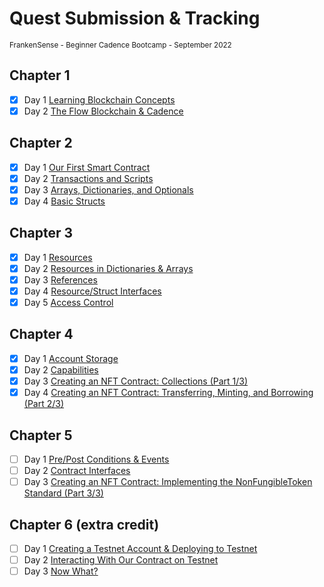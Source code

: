 # Quest Submission & Tracking
<sub>FrankenSense - Beginner Cadence Bootcamp - September 2022</sub>

## Chapter 1
- [X] Day 1 [Learning Blockchain Concepts](https://github.com/itsFrankenSense/quest-submission/blob/main/chapter1.0/day1.md)
- [X] Day 2 [The Flow Blockchain & Cadence](https://github.com/itsFrankenSense/quest-submission/blob/main/chapter1.0/day2.md)

## Chapter 2
- [x] Day 1 [Our First Smart Contract](https://github.com/itsFrankenSense/quest-submission/blob/main/chapter2.0/day1.md)
- [x] Day 2 [Transactions and Scripts](https://github.com/itsFrankenSense/quest-submission/blob/main/chapter2.0/day2.md)
- [x] Day 3 [Arrays, Dictionaries, and Optionals](https://github.com/itsFrankenSense/quest-submission/blob/main/chapter2.0/day3.md)
- [x] Day 4 [Basic Structs](https://github.com/itsFrankenSense/quest-submission/blob/main/chapter2.0/day4.md)

## Chapter 3
- [x] Day 1 [Resources](https://github.com/itsFrankenSense/quest-submission/blob/main/chapter3.0/day1.md)
- [x] Day 2 [Resources in Dictionaries & Arrays](https://github.com/itsFrankenSense/quest-submission/blob/main/chapter3.0/day2.md)
- [x] Day 3 [References](https://github.com/itsFrankenSense/quest-submission/blob/main/chapter3.0/day3.md)
- [x] Day 4 [Resource/Struct Interfaces](https://github.com/itsFrankenSense/quest-submission/blob/main/chapter3.0/day4.md)
- [x] Day 5 [Access Control](https://github.com/itsFrankenSense/quest-submission/blob/main/chapter3.0/day5.md)

## Chapter 4
- [x] Day 1 [Account Storage](https://github.com/itsFrankenSense/quest-submission/blob/main/chapter4.0/day1.md)
- [x] Day 2 [Capabilities](https://github.com/itsFrankenSense/quest-submission/blob/main/chapter4.0/day2.md)
- [x] Day 3 [Creating an NFT Contract: Collections (Part 1/3)](https://github.com/itsFrankenSense/quest-submission/blob/main/chapter4.0/day3.md)
- [x] Day 4 [Creating an NFT Contract: Transferring, Minting, and Borrowing (Part 2/3)](https://github.com/itsFrankenSense/quest-submission/blob/main/chapter4.0/day4.md)

## Chapter 5
- [ ] Day 1 [Pre/Post Conditions & Events](https://github.com/itsFrankenSense/quest-submission/blob/main/chapter5.0/day1)
- [ ] Day 2 [Contract Interfaces](https://github.com/itsFrankenSense/quest-submission/blob/main/chapter5.0/day2)
- [ ] Day 3 [Creating an NFT Contract: Implementing the NonFungibleToken Standard (Part 3/3)](https://github.com/itsFrankenSense/quest-submission/blob/main/chapter5.0/day3)

## Chapter 6 (extra credit)
- [ ] Day 1 [Creating a Testnet Account & Deploying to Testnet](https://github.com/itsFrankenSense/quest-submission/blob/main/chapter6.0/day1)
- [ ] Day 2 [Interacting With Our Contract on Testnet](https://github.com/itsFrankenSense/quest-submission/blob/main/chapter6.0/day2)
- [ ] Day 3 [Now What?](https://github.com/itsFrankenSense/quest-submission/blob/main/chapter6.0/day3)
